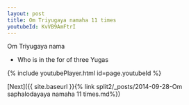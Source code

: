 ```yaml
---
layout: post
title: Om Triyugaya namaha 11 times
youtubeId: KvVB9AmFtrI
---
```

 
 
Om Triyugaya nama 
 
 -  Who is in the for of three Yugas 
 
  
 
  
 
 
 
 
 
 


{% include youtubePlayer.html id=page.youtubeId %}
 
[Next]({{ site.baseurl }}{% link  split2/_posts/2014-09-28-Om saphalodayaya namaha 11 times.md%})
 

